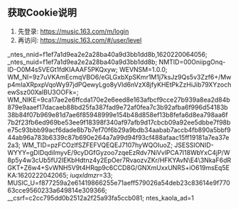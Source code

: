## 获取Cookie说明

1. 先登录: <https://music.163.com/m/login>
2. 再访问: <https://music.163.com/#/user/level>


_ntes_nnid=f1ef7a1d9ea2e2a28ba40a9d3bb1dd8b,1620220064056; _ntes_nuid=f1ef7a1d9ea2e2a28ba40a9d3bb1dd8b; NMTID=00OniipgOnq-ID-O0M4s5VEGt1fdKIAAAF5PKQxyw; WEVNSM=1.0.0; WM_NI=9z7uVKAmEcmqVBO6/eGLGxbXpSKmr1M1j7ksJz9Qs5v3Zzf6+/Mwp4mIaXRpxpVqoWy97jdPQewyLgo8yVld6nVzX8jfyKHEtPkZzHiJib79XYzochewSsz00XaIBU3OOFk=; WM_NIKE=9ca17ae2e6ffcda170e2e6eed8e163afbcf9cce27b939a8ea2d84b879e9aaef17dacaeb88bd25fa387fad9e72af0fea7c3b92afba6f996d54183b38b84f07b969e81d7ae6f85948999e154b48d858ef13b8fefa6d8ea798aa6f7b2f23fb6ed969be53ee9f18398f340af97afb9d17cbcb09a92ee5dbbe7f98be75c93bbb99acf6dade8b7b7ef70f6b29a9bdb34aabab7accb4fb890a5bbf944ab96a783b6339c87b690e264a7a99d94f93cf488afaac15ff19181a7ea37e2a3; WM_TID=pzFCOzlfSZFEFVQEQEJ7107hyWQOIuoZ; JSESSIONID-WYYY=gDIDqdiImyvE\/9cyDGfGyzoo7zqeEzRdv7NiVvlPCA7I18WbYxC4jP/W8p5y4w3cUb5fU2IEKbHdtnz4y2EpOer7RvaozvZKr/HFKYAvN\E4\3NkaF6dRGKT\+Z6w4+SvWNH5V9t4HRqp9c6CCD8G/GNXmUxxUNRS+iO619msEq5EKA:1620222042065; _iuqxldmzr_=33; MUSIC_U=f877259a2e61419866255e71aeff579026a54deb23c83614e9f77063cce9560233a649814e309366; __csrf=c2cc795dd0b2512a2f25a93fa5ccb081; ntes_kaola_ad=1
